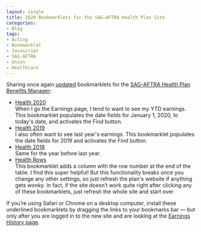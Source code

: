 ```yaml
---
layout: single
title: 2020 Bookmarklets for the SAG-AFTRA Health Plan Site
categories:
- Blog
tags:
- Acting
- Bookmarklet
- Javascript
- SAG-AFTRA
- Union
- Healthcare
---
```

Sharing once again [updated](/blog/2019-bookmarklets-for-the-sag-aftra-health-plan-site/) bookmarklets for the [SAG-AFTRA Health Plan Benefits Manager](https://my.sagaftraplans.org/health/):

<ul>
<li><a href='javascript:void%20function()%7Bvar%20e=new%20Date,t=e.getDate(),a=e.getMonth()+1,n=e.getFullYear();10>t%26%26(t="0"+t),10>a%26%26(a="0"+a),e=a+"/"+t+"/"+n,$("input")%5B6%5D.value="01/01/2020",$("input")%5B7%5D.value=e;$("%23earningsForm%5C%5C:findBtn").click();%7D();'>Health 2020</a><br />
When I go the Earnings page, I tend to want to see my YTD earnings. This bookmarklet populates the date fields for January 1, 2020, to today's date, and activates the Find button.</li>
<li><a href='javascript:void%20function()%7B$(%22input%22)%5B6%5D.value=%2201/01/2019%22,$(%22input%22)%5B7%5D.value=%2212/31/2019%22;$(%22%23earningsForm%5C%5C:findBtn%22).click();%7D();'>Health 2019</a><br />
I also often want to see last year's earnings. This bookmarklet populates the date fields for 2019 and activates the Find button.</li>
<li><a href='javascript:void%20function()%7B$(%22input%22)%5B6%5D.value=%2201/01/2018%22,$(%22input%22)%5B7%5D.value=%2212/31/2018%22;$(%22%23earningsForm%5C%5C:findBtn%22).click();%7D();'>Health 2018</a><br />
Same for the year before last year.</li>
<li><a href='javascript:$(%27#earningsList_rppDD%20option[value="100"]%27).prop(%27selected%27,true);$(%27#earningsList_rppDD%20option[value="100"]%27).change();setTimeout(function(){$(%27table[role="grid"]%20thead%20tr%27).append(%27<th>Row</th>%27);$(%27table[role="grid"]%20tfoot%20tr%27).append(%27<td>Row</td>%27);$(%27table[role="grid"]%20tr.ui-widget-content%27).each(function(i,val){var%20row=%27<td>%27+(i+1).toString()+%27</td>%27;$(this).append(row);});},1000);'>Health Rows</a><br />
This bookmarklet adds a column with the row number at the end of the table. I find this super helpful! But this functionality breaks once you change any other settings, so just refresh the plan's website if anything gets wonky. In fact, if the site doesn’t work quite right after clicking any of these bookmarklets, just refresh the whole site and start over</li>
</ul>

If you’re using Safari or Chrome on a desktop computer, install these underlined bookmarklets by dragging the links to your bookmarks bar &mdash; but only after you are logged in to the new site and are looking at the [Earnings History page](https://my.sagaftraplans.org/health/benefit/earnings.jsf).
